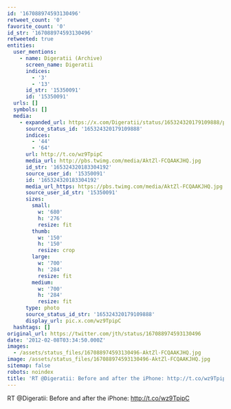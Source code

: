 ```yaml
---
id: '167088974593130496'
retweet_count: '0'
favorite_count: '0'
id_str: '167088974593130496'
retweeted: true
entities:
  user_mentions:
    - name: Digeratii (Archive)
      screen_name: Digeratii
      indices:
        - '3'
        - '13'
      id_str: '15350091'
      id: '15350091'
  urls: []
  symbols: []
  media:
    - expanded_url: https://x.com/Digeratii/status/165324320179109888/photo/1
      source_status_id: '165324320179109888'
      indices:
        - '44'
        - '64'
      url: http://t.co/wz9TpipC
      media_url: http://pbs.twimg.com/media/AktZl-FCQAAKJHQ.jpg
      id_str: '165324320183304192'
      source_user_id: '15350091'
      id: '165324320183304192'
      media_url_https: https://pbs.twimg.com/media/AktZl-FCQAAKJHQ.jpg
      source_user_id_str: '15350091'
      sizes:
        small:
          w: '680'
          h: '276'
          resize: fit
        thumb:
          w: '150'
          h: '150'
          resize: crop
        large:
          w: '700'
          h: '284'
          resize: fit
        medium:
          w: '700'
          h: '284'
          resize: fit
      type: photo
      source_status_id_str: '165324320179109888'
      display_url: pic.x.com/wz9TpipC
  hashtags: []
original_url: https://twitter.com/jth/status/167088974593130496
date: '2012-02-08T03:34:50.000Z'
images:
  - /assets/status_files/167088974593130496-AktZl-FCQAAKJHQ.jpg
image: /assets/status_files/167088974593130496-AktZl-FCQAAKJHQ.jpg
sitemap: false
robots: noindex
title: 'RT @Digeratii: Before and after the iPhone: http://t.co/wz9TpipC'
---
```


RT @Digeratii: Before and after the iPhone: http://t.co/wz9TpipC